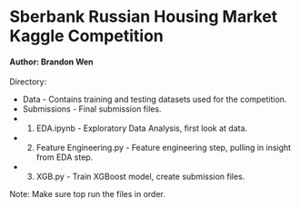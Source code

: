 # Sberbank Russian Housing Market Kaggle Competition
#### Author: Brandon Wen

Directory:
- Data - Contains training and testing datasets used for the competition.
- Submissions - Final submission files.
- 1. EDA.ipynb - Exploratory Data Analysis, first look at data.
- 2. Feature Engineering.py - Feature engineering step, pulling in insight from EDA step.
- 3. XGB.py - Train XGBoost model, create submission files.

Note: Make sure top run the files in order.
